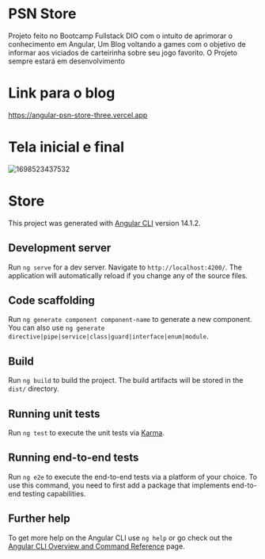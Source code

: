 # PSN Store 
Projeto feito no Bootcamp Fullstack DIO com o intuito de aprimorar o conhecimento em Angular, Um Blog voltando a games com o objetivo de informar aos viciados de carteirinha sobre seu jogo favorito. O Projeto sempre estará em desenvolvimento

# Link para o blog
https://angular-psn-store-three.vercel.app

# Tela inicial e final
![1698523437532](https://github.com/carlosaugusto28/angular-psn-store/assets/109244715/96a5fe25-2082-47bc-b41b-d95ac6384615)


# Store

This project was generated with [Angular CLI](https://github.com/angular/angular-cli) version 14.1.2.

## Development server

Run `ng serve` for a dev server. Navigate to `http://localhost:4200/`. The application will automatically reload if you change any of the source files.

## Code scaffolding

Run `ng generate component component-name` to generate a new component. You can also use `ng generate directive|pipe|service|class|guard|interface|enum|module`.

## Build

Run `ng build` to build the project. The build artifacts will be stored in the `dist/` directory.

## Running unit tests

Run `ng test` to execute the unit tests via [Karma](https://karma-runner.github.io).

## Running end-to-end tests

Run `ng e2e` to execute the end-to-end tests via a platform of your choice. To use this command, you need to first add a package that implements end-to-end testing capabilities.

## Further help

To get more help on the Angular CLI use `ng help` or go check out the [Angular CLI Overview and Command Reference](https://angular.io/cli) page.
